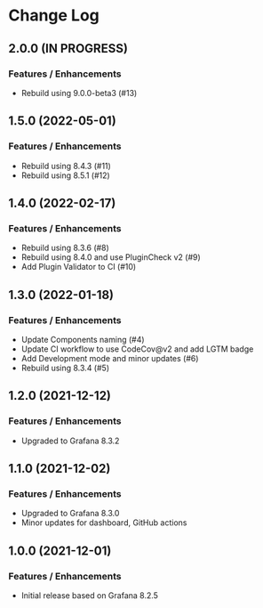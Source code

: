 # Change Log

## 2.0.0 (IN PROGRESS)

### Features / Enhancements

- Rebuild using 9.0.0-beta3 (#13)

## 1.5.0 (2022-05-01)

### Features / Enhancements

- Rebuild using 8.4.3 (#11)
- Rebuild using 8.5.1 (#12)

## 1.4.0 (2022-02-17)

### Features / Enhancements

- Rebuild using 8.3.6 (#8)
- Rebuild using 8.4.0 and use PluginCheck v2 (#9)
- Add Plugin Validator to CI (#10)

## 1.3.0 (2022-01-18)

### Features / Enhancements

- Update Components naming (#4)
- Update CI workflow to use CodeCov@v2 and add LGTM badge
- Add Development mode and minor updates (#6)
- Rebuild using 8.3.4 (#5)

## 1.2.0 (2021-12-12)

### Features / Enhancements

- Upgraded to Grafana 8.3.2

## 1.1.0 (2021-12-02)

### Features / Enhancements

- Upgraded to Grafana 8.3.0
- Minor updates for dashboard, GitHub actions

## 1.0.0 (2021-12-01)

### Features / Enhancements

- Initial release based on Grafana 8.2.5
